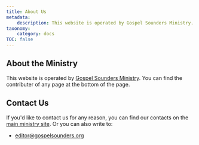 ```yaml
---
title: About Us
metadata:
    description: This website is operated by Gospel Sounders Ministry. You can find the contributer of any page at the bottom of the page.
taxonomy:
    category: docs
TOC: false
---
```


## About the Ministry
This website is operated by [Gospel Sounders Ministry](https://www.gospelsoundersministry.org). You can find the contributer of any page at the bottom of the page.

## Contact Us
If you'd like to contact us for any reason, you can find our contacts on the [main ministry site](https://gospelsoundersministry.org/contact-us/). Or you can also write to:

 - editor@gospelsounders.org
